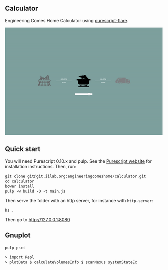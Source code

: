 ## Calculator

Engineering Comes Home Calculator using [purescript-flare](https://github.com/sharkdp/purescript-flare).

![](images/screencap.gif)

## Quick start

You will need Purescript 0.10.x and pulp. See the [Purescript website](http://www.purescript.org/download/) for installation instructions. Then, run:

```
git clone git@git.iilab.org:engineeringcomeshome/calculator.git
cd calculator
bower install
pulp -w build -O -t main.js
```

Then serve the folder with an http server, for instance with `http-server`:
```
hs .
```

Then go to http://127.0.0.1:8080

## Gnuplot

`pulp psci`

```
> import Repl
> plotData $ calculateVolumesInfo $ scanNexus systemStateEx
```

